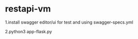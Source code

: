 # restapi-vm

1.install swagger editor/ui for test and using swagger-specs.yml

2.python3 app-flask.py
